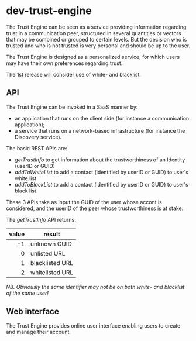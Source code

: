 # dev-trust-engine

The Trust Engine can be seen as a service providing information regarding trust in a communication peer, structured in several quantities or vectors that may  be combined or grouped to certain levels. But the decision who is trusted and who is not trusted is very personal and should be up to the user.

The Trust Engine is designed as a personalized service, for which users may have their own preferences regarding trust.

The 1st release will consider use of white- and blacklist.

## API

The Trust Engine can be invoked in a SaaS manner by:
-	an application that runs on the client side (for instance a communication application);
-	a service that runs on a network-based infrastructure (for instance the Discovery service).

The basic REST APIs are:
- _getTrustInfo_ to get information about the trustworthiness of an Identity (userID or GUID)
- _addToWhiteList_ to add a contact (identified by userID or GUID) to user's white list
- _addToBlackList_ to add a contact (identified by userID or GUID) to user's black list

These 3 APIs take as input the GUID of the user whose accont is considered, and the userID of the peer whose trustworthiness is at stake.

The _getTrustInfo_ API returns:

| value | result          |
|------:|-----------------|
|  -1   | unknown GUID    |
|   0   | unlisted URL    |
|   1   | blacklisted URL |
|   2   | whitelisted URL |

_NB. Obviously the same identifier may not be on both white- and blacklist of the same user!_

## Web interface

The Trust Engine provides online user interface enabling users to create and manage their account.
